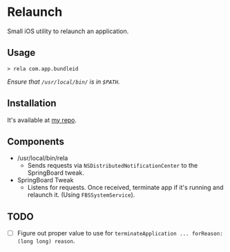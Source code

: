 # Relaunch
Small iOS utility to relaunch an application.

## Usage
`> rela com.app.bundleid`

*Ensure that `/usr/local/bin/` is in `$PATH`.*

## Installation
It's available at [my repo](https://zerui18.github.io/zx02/).

## Components
* /usr/local/bin/rela
    * Sends requests via `NSDistributedNotificationCenter` to the SpringBoard tweak.
* SpringBoard Tweak
    * Listens for requests. Once received, terminate app if it's running and relaunch it. (Using `FBSSystemService`).

## TODO
- [ ] Figure out proper value to use for `terminateApplication ... forReason: (long long) reason`.